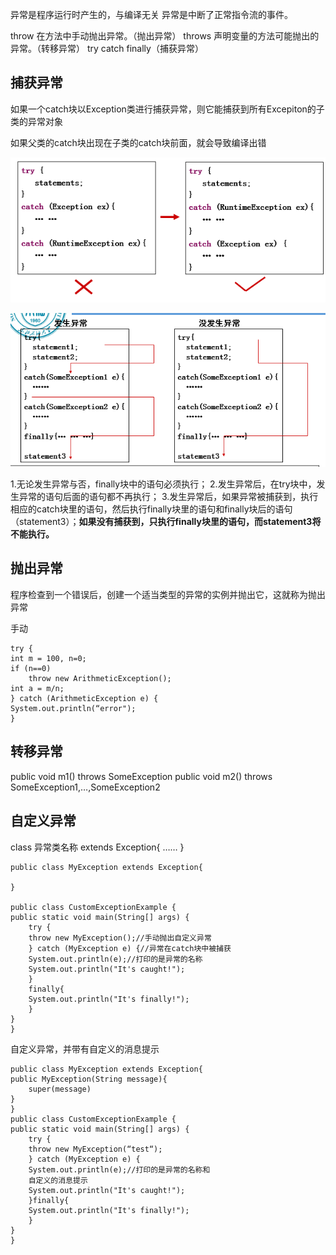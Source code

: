 异常是程序运行时产生的，与编译无关
异常是中断了正常指令流的事件。

throw 在方法中手动抛出异常。（抛出异常）
throws 声明变量的方法可能抛出的异常。（转移异常）
try catch finally（捕获异常）

## 捕获异常
如果一个catch块以Exception类进行捕获异常，则它能捕获到所有Excepiton的子类的异常对象

如果父类的catch块出现在子类的catch块前面，就会导致编译出错

![alt text](assets/image-22.png)

![alt text](assets/image-21.png)

1.无论发生异常与否，finally块中的语句必须执行；
2.发生异常后，在try块中，发生异常的语句后面的语句都不再执行；
3.发生异常后，如果异常被捕获到，执行相应的catch块里的语句，然后执行finally块里的语句和finally块后的语句（statement3）；**如果没有捕获到，只执行finally块里的语句，而statement3将不能执行。**

## 抛出异常
程序检查到一个错误后，创建一个适当类型的异常的实例并抛出它，这就称为抛出异常

手动

    try {
    int m = 100, n=0;
    if (n==0) 
        throw new ArithmeticException();
    int a = m/n;
    } catch (ArithmeticException e) {
    System.out.println(“error");
    }

## 转移异常
public void m1() throws SomeException
public void m2() throws SomeException1,…,SomeException2

## 自定义异常
class 异常类名称 extends Exception{
    ……
}

    public class MyException extends Exception{
    
    }
    
    public class CustomExceptionExample {
    public static void main(String[] args) {
        try {
        throw new MyException();//手动抛出自定义异常
        } catch (MyException e) {//异常在catch块中被捕获
        System.out.println(e);//打印的是异常的名称
        System.out.println("It's caught!");
        }
        finally{
        System.out.println("It's finally!");
        }
    }
    }

自定义异常，并带有自定义的消息提示

    public class MyException extends Exception{
    public MyException(String message){
        super(message)
    }
    }
    public class CustomExceptionExample {
    public static void main(String[] args) {
        try {
        throw new MyException(“test“);
        } catch (MyException e) {
        System.out.println(e);//打印的是异常的名称和
        自定义的消息提示
        System.out.println("It's caught!");
        }finally{
        System.out.println("It's finally!");
        }
    }
    }